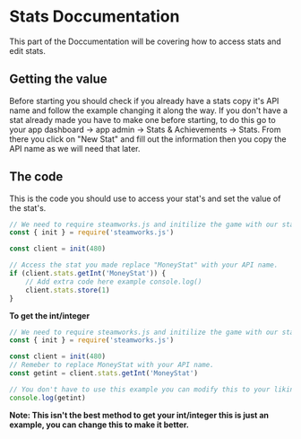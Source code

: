 <h1>Stats Doccumentation</h1>
This part of the Doccumentation will be covering how to access stats and edit stats.

<h2>Getting the value</h2>
Before starting you should check if you already have a stats copy it's API name and follow the example changing it along the way. If you don't have a stat already made you have to make one before starting, to do this go to your app dashboard -> app admin -> Stats & Achievements -> Stats. From there you click on "New Stat" and fill out the information then you copy the API name as we will need that later.

<h2>The code</h2>
This is the code you should use to access your stat's and set the value of the stat's.

```js
// We need to require steamworks.js and initilize the game with our statment's below.
const { init } = require('steamworks.js')

const client = init(480)

// Access the stat you made replace "MoneyStat" with your API name.
if (client.stats.getInt('MoneyStat')) {
    // Add extra code here example console.log()
    client.stats.store(1)
}
```
**To get the int/integer**
```js
// We need to require steamworks.js and initilize the game with our statment's below.
const { init } = require('steamworks.js')

const client = init(480)
// Remeber to replace MoneyStat with your API name.
const getint = client.stats.getInt('MoneyStat') 

// You don't have to use this example you can modify this to your liking also.
console.log(getint)
```
**Note: This isn't the best method to get your int/integer this is just an example, you can change this to make it better.**

